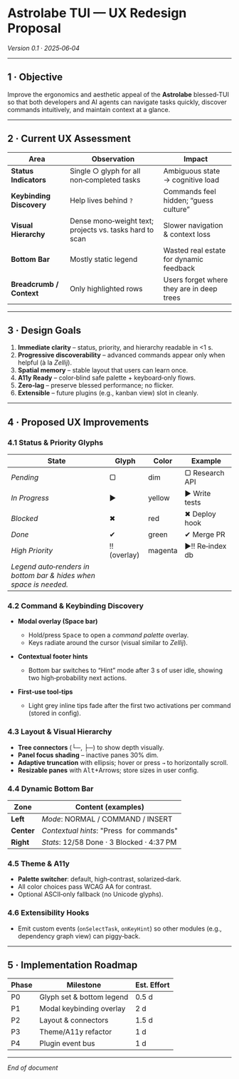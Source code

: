 # Astrolabe TUI — UX Redesign Proposal

_Version 0.1 · 2025‑06‑04_

---

## 1 · Objective

Improve the ergonomics and aesthetic appeal of the **Astrolabe** blessed‑TUI so that both developers and AI agents can navigate tasks quickly, discover commands intuitively, and maintain context at a glance.

---

## 2 · Current UX Assessment

| Area                     | Observation                                             | Impact                                    |
| ------------------------ | ------------------------------------------------------- | ----------------------------------------- |
| **Status Indicators**    | Single ○ glyph for all non‑completed tasks              | Ambiguous state → cognitive load          |
| **Keybinding Discovery** | Help lives behind `?`                                   | Commands feel hidden; “guess culture”     |
| **Visual Hierarchy**     | Dense mono‑weight text; projects vs. tasks hard to scan | Slower navigation & context loss          |
| **Bottom Bar**           | Mostly static legend                                    | Wasted real estate for dynamic feedback   |
| **Breadcrumb / Context** | Only highlighted rows                                   | Users forget where they are in deep trees |

---

## 3 · Design Goals

1. **Immediate clarity** – status, priority, and hierarchy readable in <1 s.
2. **Progressive discoverability** – advanced commands appear only when helpful (à la _Zellij_).
3. **Spatial memory** – stable layout that users can learn once.
4. **A11y Ready** – color‑blind safe palette + keyboard‑only flows.
5. **Zero‑lag** – preserve blessed performance; no flicker.
6. **Extensible** – future plugins (e.g., kanban view) slot in cleanly.

---

## 4 · Proposed UX Improvements

### 4.1 Status & Priority Glyphs

| State                                                             | Glyph       | Color   | Example        |
| ----------------------------------------------------------------- | ----------- | ------- | -------------- |
| _Pending_                                                         | ▢           | dim     | ▢ Research API |
| _In Progress_                                                     | ▶           | yellow  | ▶ Write tests  |
| _Blocked_                                                         | ✖           | red     | ✖ Deploy hook  |
| _Done_                                                            | ✔           | green   | ✔ Merge PR     |
| _High Priority_                                                   | ‼ (overlay) | magenta | ▶‼ Re‑index db |
| _Legend auto‑renders in bottom bar & hides when space is needed._ |             |         |                |

### 4.2 Command & Keybinding Discovery

- **Modal overlay (Space bar)**

  - Hold/press <kbd>Space</kbd> to open a _command palette_ overlay.
  - Keys radiate around the cursor (visual similar to *Zellij*).

- **Contextual footer hints**

  - Bottom bar switches to “Hint” mode after 3 s of user idle, showing two high‑probability next actions.

- **First‑use tool‑tips**

  - Light grey inline tips fade after the first two activations per command (stored in config).

### 4.3 Layout & Visual Hierarchy

- **Tree connectors** (└─, ├─) to show depth visually.
- **Panel focus shading** – inactive panes 30% dim.
- **Adaptive truncation** with ellipsis; hover or press `→` to horizontally scroll.
- **Resizable panes** with <kbd>Alt</kbd>+Arrows; store sizes in user config.

### 4.4 Dynamic Bottom Bar

| Zone       | Content (examples)                               |
| ---------- | ------------------------------------------------ |
| **Left**   | _Mode_: NORMAL / COMMAND / INSERT                |
| **Center** | _Contextual hints_: "Press <Space> for commands" |
| **Right**  | _Stats_: 12/58 Done · 3 Blocked · 4:37 PM        |

### 4.5 Theme & A11y

- **Palette switcher**: default, high‑contrast, solarized‑dark.
- All color choices pass WCAG AA for contrast.
- Optional ASCII‑only fallback (no Unicode glyphs).

### 4.6 Extensibility Hooks

- Emit custom events (`onSelectTask`, `onKeyHint`) so other modules (e.g., dependency graph view) can piggy‑back.

---

## 5 · Implementation Roadmap

| Phase | Milestone                 | Est. Effort |
| ----- | ------------------------- | ----------- |
| P0    | Glyph set & bottom legend | 0.5 d       |
| P1    | Modal keybinding overlay  | 2 d         |
| P2    | Layout & connectors       | 1.5 d       |
| P3    | Theme/A11y refactor       | 1 d         |
| P4    | Plugin event bus          | 1 d         |

---

_End of document_
